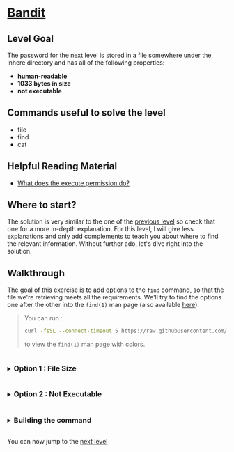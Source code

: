# [Bandit](https://overthewire.org/wargames/bandit/bandit6.html)

## Level Goal

The password for the next level is stored in a file somewhere under the inhere directory and has all of the following properties:

- **human-readable**
- **1033 bytes in size**
- **not executable**

## Commands useful to solve the level

- file
- find
- cat

## Helpful Reading Material

- [What does the execute permission do?](https://superuser.com/questions/117704/what-does-the-execute-permission-do)

## Where to start?

The solution is very similar to the one of the [previous level](/bandit/bandit4.md) so check that one for a more in-depth explanation. 
For this level, I will give less explanations and only add complements to teach you about where to find the relevant information. 
Without further ado, let's dive right into the solution.

## Walkthrough

The goal of this exercise is to add options to the `find` command, so that the file we're retrieving meets all the requirements.
We'll try to find the options one after the other into the `find(1)` man page (also available [here](https://www.gnu.org/software/findutils/manual/html_mono/find.html)).

<blockquote>

You can run :
```bash
curl -fsSL --connect-timeout 5 https://raw.githubusercontent.com/Charystag/Scripts/main/colored_man.sh | bash -s find
```
to view the `find(1)` man page with colors.

</blockquote>

<details>
<summary><h3 style="display:inline-block">Option 1 : File Size</h3></summary>

The first option we're looking for is an option that allows us to check for the file size. Let's look in the `find(1)` man page to see if we can 
find the option we need.
<details>
<summary>Hint</summary>

Try to look in the section 2 of the [gnu findutils documentation](https://www.gnu.org/software/findutils/manual/html_mono/find.html).
</details>

<details>
<summary>Solution</summary>

The option we're looking for is described [there](https://www.gnu.org/software/findutils/manual/html_mono/find.html#Size). It is the `size` option. <br/>
We are going to invoke it like this : `-size 1033c`.
</details>
</details>


<details>
<summary><h3 style="display:inline-block">Option 2 : Not Executable</h3></summary>

The second option we're looking for is an option that allows us to check for the executable permission on the file we encounter. Let's look once again into the 
`find(1)` man page (or the [gnu findutils documentation](https://www.gnu.org/software/findutils/manual/html_mono/find.html)) to find what we need.

<details>
<summary>Hint</summary>

This time, we still need to look at the section 2 of the [gnu findutils documentation](https://www.gnu.org/software/findutils/manual/html_mono/find.html). 
However, we need to look into two different subsections of this section 2 to complete our option.
</details>

<details>
<summary>Solution</summary>

The option we're looking for is described [there](https://www.gnu.org/software/findutils/manual/html_mono/find.html#Mode-Bits). It is the `executable` option. 
However, we need our file to not be executable, so we can see in this [section](https://www.gnu.org/software/findutils/manual/html_mono/find.html#Combining-Primaries-With-Operators) 
that to negate this condition we can use the `-not` operator.<br/>
We are going to invoke our option like this : `-not -executable`.
</details>
</details>


<details>
<summary><h3 style="display:inline-block">Building the command</h3></summary>

After getting our two options, the rest of the command is exactly the same as with the previous exercise.<br/>
Here is our command : 
```bash
find inhere -type f -size 1033c -not -executable -execdir file '{}' \; -print
```

We need to print the file after because due to using the execdir option instead of the exec option (see the [security considerations](https://www.gnu.org/software/findutils/manual/html_mono/find.html#Security-Considerations-for-find))
</details>


You can now jump to the [next level](/bandit/bandit6.md)
